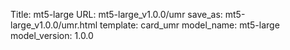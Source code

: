 Title: mt5-large
URL: mt5-large_v1.0.0/umr
save_as: mt5-large_v1.0.0/umr.html
template: card_umr
model_name: mt5-large
model_version: 1.0.0

